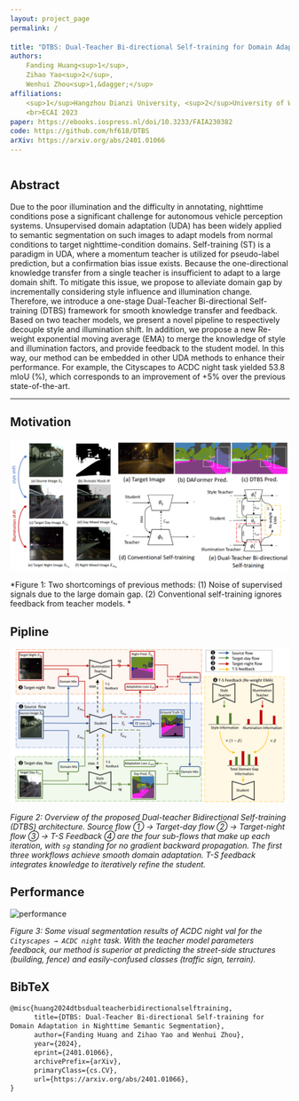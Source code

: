 ```yaml
---
layout: project_page
permalink: /

title: "DTBS: Dual-Teacher Bi-directional Self-training for Domain Adaptation in Nighttime Semantic Segmentation"
authors:
    Fanding Huang<sup>1</sup>, 
    Zihao Yao<sup>2</sup>, 
    Wenhui Zhou<sup>1,&dagger;</sup>
affiliations:
    <sup>1</sup>Hangzhou Dianzi University, <sup>2</sup>University of Wollongong  
    <br>ECAI 2023
paper: https://ebooks.iospress.nl/doi/10.3233/FAIA230382
code: https://github.com/hf618/DTBS
arXiv: https://arxiv.org/abs/2401.01066
---
```


<!-- Using HTML to center the abstract -->
<div class="columns is-centered has-text-centered">
    <div class="column is-four-fifths">
        <h2>Abstract</h2>
        <div class="content has-text-justified">
Due to the poor illumination and the difficulty in annotating, nighttime conditions pose a significant challenge for autonomous vehicle perception systems. Unsupervised domain adaptation (UDA) has been widely applied to semantic segmentation on such images to adapt models from normal conditions to target nighttime-condition domains. Self-training (ST) is a paradigm in UDA, where a momentum teacher is utilized for pseudo-label prediction, but a confirmation bias issue exists. Because the one-directional knowledge transfer from a single teacher is insufficient to adapt to a large domain shift. To mitigate this issue, we propose to alleviate domain gap by incrementally considering style influence and illumination change. Therefore, we introduce a one-stage Dual-Teacher Bi-directional Self-training (DTBS) framework for smooth knowledge transfer and feedback. Based on two teacher models, we present a novel pipeline to respectively decouple style and illumination shift. In addition, we propose a new Re-weight exponential moving average (EMA) to merge the knowledge of style and illumination factors, and provide feedback to the student model. In this way, our method can be embedded in other UDA methods to enhance their performance. For example, the Cityscapes to ACDC night task yielded 53.8 mIoU (%), which corresponds to an improvement of +5% over the previous state-of-the-art.
        </div>
    </div>
</div>

---

## Motivation

![motivation](/static/image/motivation.png)

*Figure 1: Two shortcomings of previous methods: (1) Noise of supervised signals due to the large domain gap.
(2) Conventional self-training ignores feedback from teacher models.
*

## Pipline

![pipline](/static/image/overview2_00.png)

*Figure 2: Overview of the proposed Dual-teacher Bidirectional Self-training (DTBS) architecture. Source flow ① → Target-day flow ② → Target-night flow ③ → T-S Feedback ④ are the four sub-flows that make up each iteration, with `sg` standing for no gradient backward propagation. The first three workflows achieve smooth domain adaptation. T-S feedback integrates knowledge to iteratively refine the student.*

## Performance

![performance](/static/image/com_sota3_min16_00.png)

*Figure 3: Some visual segmentation results of ACDC night val for the `Cityscapes → ACDC night` task. With the teacher model parameters feedback, our method is superior at predicting the street-side structures (building, fence) and easily-confused classes (traffic sign, terrain).*


## BibTeX
```
@misc{huang2024dtbsdualteacherbidirectionalselftraining,
      title={DTBS: Dual-Teacher Bi-directional Self-training for Domain Adaptation in Nighttime Semantic Segmentation}, 
      author={Fanding Huang and Zihao Yao and Wenhui Zhou},
      year={2024},
      eprint={2401.01066},
      archivePrefix={arXiv},
      primaryClass={cs.CV},
      url={https://arxiv.org/abs/2401.01066}, 
}
```
